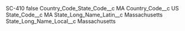 <?xml version="1.0" encoding="UTF-8"?>
<CustomMetadata xmlns="http://soap.sforce.com/2006/04/metadata" xmlns:xsi="http://www.w3.org/2001/XMLSchema-instance" xmlns:xsd="http://www.w3.org/2001/XMLSchema">
    <label>SC-410</label>
    <protected>false</protected>
    <values>
        <field>Country_Code_State_Code__c</field>
        <value xsi:type="xsd:string">MA</value>
    </values>
    <values>
        <field>Country_Code__c</field>
        <value xsi:type="xsd:string">US</value>
    </values>
    <values>
        <field>State_Code__c</field>
        <value xsi:type="xsd:string">MA</value>
    </values>
    <values>
        <field>State_Long_Name_Latin__c</field>
        <value xsi:type="xsd:string">Massachusetts</value>
    </values>
    <values>
        <field>State_Long_Name_Local__c</field>
        <value xsi:type="xsd:string">Massachusetts</value>
    </values>
</CustomMetadata>
